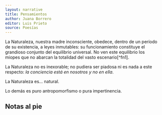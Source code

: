 ```yaml
---
layout: narrative
title: Pensamientos
author: Juana Borrero
editor: Luis Prieto 
source: Poesías
---
```

<p>
  La Naturaleza, nuestra madre inconsciente, obedece, dentro de un período de su existencia, a leyes inmutables: su funcionamiento constituye el grandioso conjunto del equilibrio universal. No ven este equilibrio los miopes que no abarcan la totalidad del vasto escenario[^fn1].
</p>
<p>
  La Naturaleza no es inexorable; no pudiera ser piadosa ni es nada a este respecto: <i>la conciencia está en nosotros y no en ella</i>. 
</p>
<p>
  La Naturaleza es... natural. 
</p>
<p>Lo demás es puro antropomorfismo o pura impertinencia.</p>

## Notas al pie 
[^fn1]: Según Fina García Marruz, este poema apareció en <i>El Fígaro</> en febrero de 1895, en un número dedicado a <i>La mujer en Cuba</i>. 

